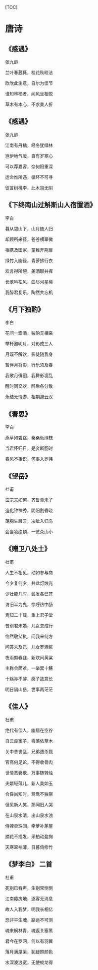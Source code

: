 [TOC]

# 唐诗



## 《感遇》

张九龄

兰叶春葳蕤，桂花秋皎洁

欣欣此生意，自尔为佳节

谁知林栖者，闻风坐相悦

草木有本心，不求美人折



## 《感遇》

张九龄

江南有丹橘，经冬犹绿林

岂伊地气暖，自有岁寒心

可以荐嘉客，奈何阻重深

运命惟所遇，循环不可寻

徒言树桃李，此木岂无阴



## 《下终南山过斛斯山人宿置酒》

李白

暮从碧山下，山月随人归

却顾所来径，苍苍横翠微

相携及田家，童稚开荆扉

绿竹入幽径，青萝拂行衣

欢言得所憩，美酒聊共挥

长歌吟松风，曲尽河星稀

我醉君复乐，陶然共忘机



## 《月下独酌》

李白

花间一壶酒，独酌无相亲

举杯邀明月，对影成三人

月既不解饮，影徒随我身

暂伴月将影，行乐须及春

我歌月徘徊，我舞影凌乱

醒时同交欢，醉后各分散

永结无情游，相期邈云汉



## 《春思》

李白

燕草如碧丝，秦桑低绿枝

当君怀归日，是妾断肠时

春风不相识，何事入罗帏



## 《望岳》

杜甫

岱宗夫如何，齐鲁青未了

造化钟神秀，阴阳割昏晓

荡胸生层云，决眦入归鸟

会当凌绝顶，一览众山小



## 《赠卫八处士》

杜甫

人生不相见，动如参与商

今夕复何夕，共此灯烛光

少壮能几时，鬓发各已苍

访旧半为鬼，惊呼热中肠

焉知二十载，重上君子堂

昔别君未婚，儿女忽成行

怡然敬父执，问我来何方

问答未及己，儿女罗酒浆

夜雨剪春韭，新炊间黄粱

主称会面难，一举累十觞

十觞亦不醉，感子故意长

明日隔山岳，世事两茫茫



## 《佳人》

杜甫

绝代有佳人，幽居在空谷

自云良家子，零落依草木

关中昔丧乱，兄弟遭杀戮

官高何足论，不得收骨肉

世情恶衰歇，万事随转烛

夫婿轻薄儿，新人美如玉

合昏尚知时，鸳鸯不独宿

但见新人笑，那闻旧人哭

在山泉水清，出山泉水浊

侍婢卖珠回，牵萝补茅屋

摘花不插发，采柏动盈掬

天寒翠袖薄，日暮倚修竹



## 《梦李白》 二首

杜甫

死别已吞声，生别常恻恻

江南瘴疠地，逐客无消息

故人入我梦，明我长相亿

恐非平生魂，路远不可测

魂来枫林青，魂返关塞黑

君今在罗网，何以有羽翼

落月满屋梁，犹疑照颜色

水深波浪宽，无使蛟龙得





